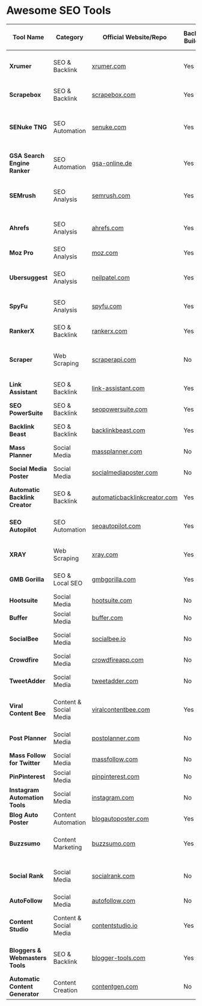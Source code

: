 
# Awesome SEO Tools

| **Tool Name**              | **Category**         | **Official Website/Repo** | **Backlink Building** | **Content Creation** | **Social Media Automation** | **Web Scraping** | **SEO Auditing** | **Automation Features** | **Additional Features**                        |
|----------------------------|----------------------|---------------------------|-----------------------|----------------------|-----------------------------|------------------|------------------|-------------------------|-----------------------------------------------|
| **Xrumer**                 | SEO & Backlink       | [xrumer.com](https://xrumer.com) | Yes                   | No                   | No                          | No               | No               | Yes                     | Forum posting, blog commenting automation      |
| **Scrapebox**              | SEO & Backlink       | [scrapebox.com](https://scrapebox.com) | Yes                   | No                   | No                          | Yes              | Yes              | Yes                     | Comment posting, link harvesting               |
| **SENuke TNG**             | SEO Automation       | [senuke.com](https://senuke.com) | Yes                   | Yes                  | Yes                         | No               | Yes              | Yes                     | Automated social media posts, backlink creation|
| **GSA Search Engine Ranker**| SEO Automation       | [gsa-online.de](https://gsa-online.de) | Yes                   | No                   | No                          | No               | Yes              | Yes                     | Web 2.0, forum posting, blog commenting       |
| **SEMrush**                | SEO Analysis         | [semrush.com](https://semrush.com) | Yes                   | Yes                  | Yes                         | Yes              | Yes              | No                      | Keyword research, competitive analysis        |
| **Ahrefs**                 | SEO Analysis         | [ahrefs.com](https://ahrefs.com) | Yes                   | No                   | No                          | Yes              | Yes              | No                      | Backlink analysis, keyword tracking           |
| **Moz Pro**                | SEO Analysis         | [moz.com](https://moz.com) | Yes                   | No                   | Yes                         | Yes              | Yes              | Yes                     | Site audits, rank tracking                    |
| **Ubersuggest**            | SEO Analysis         | [neilpatel.com](https://neilpatel.com) | Yes                   | Yes                  | Yes                         | Yes              | Yes              | No                      | Keyword research, backlink tracking           |
| **SpyFu**                  | SEO Analysis         | [spyfu.com](https://spyfu.com) | Yes                   | No                   | No                          | Yes              | Yes              | No                      | Competitor backlink analysis                  |
| **RankerX**                | SEO & Backlink       | [rankerx.com](https://rankerx.com) | Yes                   | No                   | No                          | No               | No               | Yes                     | Web 2.0, article directories                   |
| **Scraper**                | Web Scraping         | [scraperapi.com](https://scraperapi.com) | No                    | No                   | No                          | Yes              | No               | No                      | Content scraping, backlink research           |
| **Link Assistant**         | SEO & Backlink       | [link-assistant.com](https://link-assistant.com) | Yes                   | No                   | No                          | No               | No               | Yes                     | Outreach management, link building            |
| **SEO PowerSuite**         | SEO & Backlink       | [seopowersuite.com](https://seopowersuite.com) | Yes                   | Yes                  | Yes                         | No               | Yes              | Yes                     | Link building, site audits                    |
| **Backlink Beast**         | SEO & Backlink       | [backlinkbeast.com](https://backlinkbeast.com) | Yes                   | No                   | No                          | No               | No               | Yes                     | Automated backlink creation                   |
| **Mass Planner**           | Social Media         | [massplanner.com](https://massplanner.com) | No                    | Yes                  | Yes                         | No               | No               | Yes                     | Social media scheduling                        |
| **Social Media Poster**    | Social Media         | [socialmediaposter.com](https://socialmediaposter.com) | No                    | Yes                  | Yes                         | No               | No               | Yes                     | Automated social media posting                 |
| **Automatic Backlink Creator**| SEO & Backlink     | [automaticbacklinkcreator.com](https://automaticbacklinkcreator.com) | Yes                   | No                   | No                          | No               | No               | Yes                     | Automated backlink generation                  |
| **SEO Autopilot**          | SEO Automation       | [seoautopilot.com](https://seoautopilot.com) | Yes                   | Yes                  | No                          | No               | Yes              | Yes                     | Backlink creation, link wheel automation      |
| **XRAY**                   | Web Scraping         | [xray.com](https://xray.com) | Yes                   | No                   | No                          | Yes              | No               | No                      | Google/Bing search result scraping            |
| **GMB Gorilla**            | SEO & Local SEO      | [gmbgorilla.com](https://gmbgorilla.com) | Yes                   | No                   | No                          | No               | Yes              | No                      | Google My Business optimization               |
| **Hootsuite**              | Social Media         | [hootsuite.com](https://hootsuite.com) | No                    | No                   | Yes                         | No               | No               | Yes                     | Social media management                       |
| **Buffer**                 | Social Media         | [buffer.com](https://buffer.com) | No                    | No                   | Yes                         | No               | No               | Yes                     | Scheduling and analytics                       |
| **SocialBee**              | Social Media         | [socialbee.io](https://socialbee.io) | No                    | Yes                  | Yes                         | No               | No               | Yes                     | Social media content creation                 |
| **Crowdfire**              | Social Media         | [crowdfireapp.com](https://crowdfireapp.com) | No                    | Yes                  | Yes                         | No               | No               | Yes                     | Engagement automation                         |
| **TweetAdder**             | Social Media         | [tweetadder.com](https://tweetadder.com) | No                    | No                   | Yes                         | No               | No               | Yes                     | Twitter growth automation                      |
| **Viral Content Bee**      | Content & Social Media| [viralcontentbee.com](https://viralcontentbee.com) | Yes                   | Yes                  | Yes                         | No               | No               | Yes                     | Content sharing, backlink generation          |
| **Post Planner**           | Social Media         | [postplanner.com](https://postplanner.com) | No                    | Yes                  | Yes                         | No               | No               | Yes                     | Post automation, engagement                   |
| **Mass Follow for Twitter**| Social Media         | [massfollow.com](https://massfollow.com) | No                    | No                   | Yes                         | No               | No               | Yes                     | Twitter automation                            |
| **PinPinterest**           | Social Media         | [pinpinterest.com](https://pinpinterest.com) | No                    | Yes                  | Yes                         | No               | No               | Yes                     | Pinterest automation                          |
| **Instagram Automation Tools**| Social Media      | [instagram.com](https://instagram.com) | No                    | Yes                  | Yes                         | No               | No               | Yes                     | Instagram post automation                      |
| **Blog Auto Poster**       | Content Automation   | [blogautoposter.com](https://blogautoposter.com) | Yes                   | Yes                  | No                          | No               | No               | Yes                     | Automated blog posting                         |
| **Buzzsumo**               | Content Marketing    | [buzzsumo.com](https://buzzsumo.com) | Yes                   | Yes                  | Yes                         | Yes              | Yes              | No                      | Content research and backlink analysis        |
| **Social Rank**            | Social Media         | [socialrank.com](https://socialrank.com) | No                    | Yes                  | Yes                         | No               | No               | Yes                     | Social media tracking and backlink analysis   |
| **AutoFollow**             | Social Media         | [autofollow.com](https://autofollow.com) | No                    | No                   | Yes                         | No               | No               | Yes                     | Twitter follow automation                      |
| **Content Studio**         | Content & Social Media| [contentstudio.io](https://contentstudio.io) | Yes                   | Yes                  | Yes                         | No               | No               | Yes                     | Social media scheduling and backlinking       |
| **Bloggers & Webmasters Tools**| SEO & Backlink   | [blogger-tools.com](https://blogger-tools.com) | Yes                   | No                   | No                          | No               | No               | Yes                     | Blogging tools for backlink generation        |
| **Automatic Content Generator**| Content Creation  | [contentgen.com](https://contentgen.com) | No                    | Yes                  | No                          | No               | No               | Yes                     | AI content creation                           |
